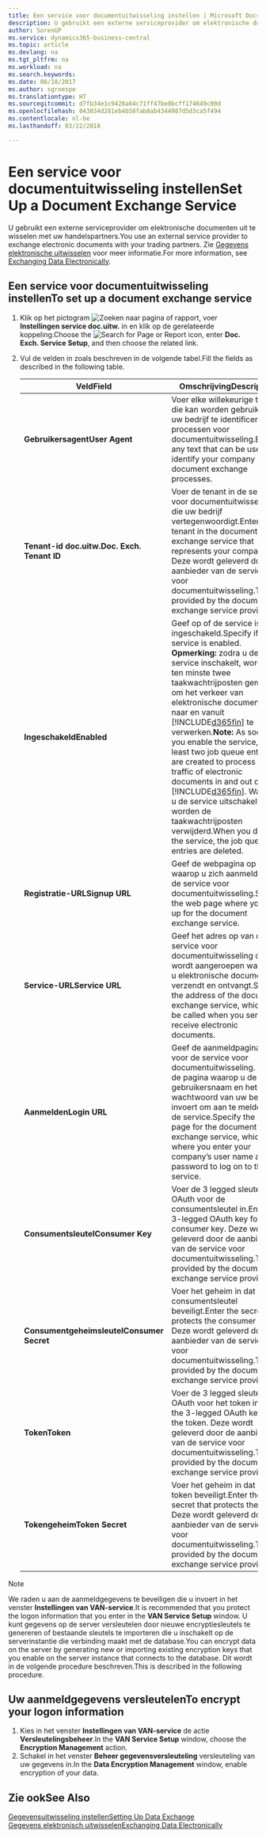 ```yaml
---
title: Een service voor documentuitwisseling instellen | Microsoft Docs
description: U gebruikt een externe serviceprovider om elektronische documenten uit te wisselen met uw handelspartners.
author: SorenGP
ms.service: dynamics365-business-central
ms.topic: article
ms.devlang: na
ms.tgt_pltfrm: na
ms.workload: na
ms.search.keywords: 
ms.date: 08/18/2017
ms.author: sgroespe
ms.translationtype: HT
ms.sourcegitcommit: d7fb34e1c9428a64c71ff47be8bcff174649c00d
ms.openlocfilehash: 043034d281eb4b58fab8ab4344987d5d3ca5f494
ms.contentlocale: nl-be
ms.lasthandoff: 03/22/2018

---
```

# <a name="set-up-a-document-exchange-service"></a><span data-ttu-id="c9637-103">Een service voor documentuitwisseling instellen</span><span class="sxs-lookup"><span data-stu-id="c9637-103">Set Up a Document Exchange Service</span></span>
<span data-ttu-id="c9637-104">U gebruikt een externe serviceprovider om elektronische documenten uit te wisselen met uw handelspartners.</span><span class="sxs-lookup"><span data-stu-id="c9637-104">You use an external service provider to exchange electronic documents with your trading partners.</span></span> <span data-ttu-id="c9637-105">Zie [Gegevens elektronische uitwisselen](across-data-exchange.md) voor meer informatie.</span><span class="sxs-lookup"><span data-stu-id="c9637-105">For more information, see [Exchanging Data Electronically](across-data-exchange.md).</span></span>  

## <a name="to-set-up-a-document-exchange-service"></a><span data-ttu-id="c9637-106">Een service voor documentuitwisseling instellen</span><span class="sxs-lookup"><span data-stu-id="c9637-106">To set up a document exchange service</span></span>  
1. <span data-ttu-id="c9637-107">Klik op het pictogram ![Zoeken naar pagina of rapport](media/ui-search/search_small.png "pictogram Zoeken naar pagina of rapport"), voer **Instellingen service doc.uitw.** in en klik op de gerelateerde koppeling.</span><span class="sxs-lookup"><span data-stu-id="c9637-107">Choose the ![Search for Page or Report](media/ui-search/search_small.png "Search for Page or Report icon") icon, enter **Doc. Exch. Service Setup**, and then choose the related link.</span></span>  
2. <span data-ttu-id="c9637-108">Vul de velden in zoals beschreven in de volgende tabel.</span><span class="sxs-lookup"><span data-stu-id="c9637-108">Fill the fields as described in the following table.</span></span>  

    |<span data-ttu-id="c9637-109">Veld</span><span class="sxs-lookup"><span data-stu-id="c9637-109">Field</span></span>|<span data-ttu-id="c9637-110">Omschrijving</span><span class="sxs-lookup"><span data-stu-id="c9637-110">Description</span></span>|  
    |---------------------------------|---------------------------------------|  
    |<span data-ttu-id="c9637-111">**Gebruikersagent**</span><span class="sxs-lookup"><span data-stu-id="c9637-111">**User Agent**</span></span>|<span data-ttu-id="c9637-112">Voer elke willekeurige tekst in die kan worden gebruikt om uw bedrijf te identificeren in processen voor documentuitwisseling.</span><span class="sxs-lookup"><span data-stu-id="c9637-112">Enter any text that can be used to identify your company in document exchange processes.</span></span>|  
    |<span data-ttu-id="c9637-113">**Tenant-id doc.uitw.**</span><span class="sxs-lookup"><span data-stu-id="c9637-113">**Doc. Exch. Tenant ID**</span></span>|<span data-ttu-id="c9637-114">Voer de tenant in de service voor documentuitwisseling in die uw bedrijf vertegenwoordigt.</span><span class="sxs-lookup"><span data-stu-id="c9637-114">Enter the tenant in the document exchange service that represents your company.</span></span> <span data-ttu-id="c9637-115">Deze wordt geleverd door de aanbieder van de service voor documentuitwisseling.</span><span class="sxs-lookup"><span data-stu-id="c9637-115">This is provided by the document exchange service provider.</span></span>|  
    |<span data-ttu-id="c9637-116">**Ingeschakeld**</span><span class="sxs-lookup"><span data-stu-id="c9637-116">**Enabled**</span></span>|<span data-ttu-id="c9637-117">Geef op of de service is ingeschakeld.</span><span class="sxs-lookup"><span data-stu-id="c9637-117">Specify if the service is enabled.</span></span> <span data-ttu-id="c9637-118">**Opmerking:** zodra u de service inschakelt, worden ten minste twee taakwachtrijposten gemaakt om het verkeer van elektronische documenten naar en vanuit [!INCLUDE[d365fin](includes/d365fin_md.md)] te verwerken.</span><span class="sxs-lookup"><span data-stu-id="c9637-118">**Note:**  As soon as you enable the service, at least two job queue entries are created to process the traffic of electronic documents in and out of [!INCLUDE[d365fin](includes/d365fin_md.md)].</span></span> <span data-ttu-id="c9637-119">Wanneer u de service uitschakelt, worden de taakwachtrijposten verwijderd.</span><span class="sxs-lookup"><span data-stu-id="c9637-119">When you disable the service, the job queue entries are deleted.</span></span>|  
    |<span data-ttu-id="c9637-120">**Registratie-URL**</span><span class="sxs-lookup"><span data-stu-id="c9637-120">**Signup URL**</span></span>|<span data-ttu-id="c9637-121">Geef de webpagina op waarop u zich aanmeldt voor de service voor documentuitwisseling.</span><span class="sxs-lookup"><span data-stu-id="c9637-121">Specify the web page where you sign up for the document exchange service.</span></span>|  
    |<span data-ttu-id="c9637-122">**Service-URL**</span><span class="sxs-lookup"><span data-stu-id="c9637-122">**Service URL**</span></span>|<span data-ttu-id="c9637-123">Geef het adres op van de service voor documentuitwisseling die wordt aangeroepen wanneer u elektronische documenten verzendt en ontvangt.</span><span class="sxs-lookup"><span data-stu-id="c9637-123">Specify the address of the document exchange service, which will be called when you send and receive electronic documents.</span></span>|  
    |<span data-ttu-id="c9637-124">**Aanmelden**</span><span class="sxs-lookup"><span data-stu-id="c9637-124">**Login URL**</span></span>|<span data-ttu-id="c9637-125">Geef de aanmeldpagina op voor de service voor documentuitwisseling. Dit is de pagina waarop u de gebruikersnaam en het wachtwoord van uw bedrijf invoert om aan te melden bij de service.</span><span class="sxs-lookup"><span data-stu-id="c9637-125">Specify the logon page for the document exchange service, which is where you enter your company’s user name and password to log on to the service.</span></span>|  
    |<span data-ttu-id="c9637-126">**Consumentsleutel**</span><span class="sxs-lookup"><span data-stu-id="c9637-126">**Consumer Key**</span></span>|<span data-ttu-id="c9637-127">Voer de 3 legged sleutel voor OAuth voor de consumentsleutel in.</span><span class="sxs-lookup"><span data-stu-id="c9637-127">Enter the 3-legged OAuth key for the consumer key.</span></span> <span data-ttu-id="c9637-128">Deze wordt geleverd door de aanbieder van de service voor documentuitwisseling.</span><span class="sxs-lookup"><span data-stu-id="c9637-128">This is provided by the document exchange service provider.</span></span>|  
    |<span data-ttu-id="c9637-129">**Consumentgeheimsleutel**</span><span class="sxs-lookup"><span data-stu-id="c9637-129">**Consumer Secret**</span></span>|<span data-ttu-id="c9637-130">Voer het geheim in dat de consumentsleutel beveiligt.</span><span class="sxs-lookup"><span data-stu-id="c9637-130">Enter the secret that protects the consumer key.</span></span> <span data-ttu-id="c9637-131">Deze wordt geleverd door de aanbieder van de service voor documentuitwisseling.</span><span class="sxs-lookup"><span data-stu-id="c9637-131">This is provided by the document exchange service provider.</span></span>|  
    |<span data-ttu-id="c9637-132">**Token**</span><span class="sxs-lookup"><span data-stu-id="c9637-132">**Token**</span></span>|<span data-ttu-id="c9637-133">Voer de 3 legged sleutel voor OAuth voor het token in.</span><span class="sxs-lookup"><span data-stu-id="c9637-133">Enter the 3-legged OAuth key for the token.</span></span> <span data-ttu-id="c9637-134">Deze wordt geleverd door de aanbieder van de service voor documentuitwisseling.</span><span class="sxs-lookup"><span data-stu-id="c9637-134">This is provided by the document exchange service provider.</span></span>|  
    |<span data-ttu-id="c9637-135">**Tokengeheim**</span><span class="sxs-lookup"><span data-stu-id="c9637-135">**Token Secret**</span></span>|<span data-ttu-id="c9637-136">Voer het geheim in dat het token beveiligt.</span><span class="sxs-lookup"><span data-stu-id="c9637-136">Enter the secret that protects the token.</span></span> <span data-ttu-id="c9637-137">Deze wordt geleverd door de aanbieder van de service voor documentuitwisseling.</span><span class="sxs-lookup"><span data-stu-id="c9637-137">This is provided by the document exchange service provider.</span></span>|  

> [!NOTE]  
>  <span data-ttu-id="c9637-138">We raden u aan de aanmeldgegevens te beveiligen die u invoert in het venster **Instellingen van VAN-service**.</span><span class="sxs-lookup"><span data-stu-id="c9637-138">It is recommended that you protect the logon information that you enter in the **VAN Service Setup** window.</span></span> <span data-ttu-id="c9637-139">U kunt gegevens op de server versleutelen door nieuwe encryptiesleutels te genereren of bestaande sleutels te importeren die u inschakelt op de serverinstantie die verbinding maakt met de database.</span><span class="sxs-lookup"><span data-stu-id="c9637-139">You can encrypt data on the server by generating new or importing existing encryption keys that you enable on the server instance that connects to the database.</span></span> <span data-ttu-id="c9637-140">Dit wordt in de volgende procedure beschreven.</span><span class="sxs-lookup"><span data-stu-id="c9637-140">This is described in the following procedure.</span></span>  

## <a name="to-encrypt-your-logon-information"></a><span data-ttu-id="c9637-141">Uw aanmeldgegevens versleutelen</span><span class="sxs-lookup"><span data-stu-id="c9637-141">To encrypt your logon information</span></span>  
1. <span data-ttu-id="c9637-142">Kies in het venster **Instellingen van VAN-service** de actie **Versleutelingsbeheer**.</span><span class="sxs-lookup"><span data-stu-id="c9637-142">In the **VAN Service Setup** window, choose the **Encryption Management** action.</span></span>  
2. <span data-ttu-id="c9637-143">Schakel in het venster **Beheer gegevensversleuteling** versleuteling van uw gegevens in.</span><span class="sxs-lookup"><span data-stu-id="c9637-143">In the **Data Encryption Management** window, enable encryption of your data.</span></span> <!--For more information, see [Manage Data Encryption](../manage-data-encryption.md).-->  

## <a name="see-also"></a><span data-ttu-id="c9637-144">Zie ook</span><span class="sxs-lookup"><span data-stu-id="c9637-144">See Also</span></span>  
[<span data-ttu-id="c9637-145">Gegevensuitwisseling instellen</span><span class="sxs-lookup"><span data-stu-id="c9637-145">Setting Up Data Exchange</span></span>](across-set-up-data-exchange.md)  
[<span data-ttu-id="c9637-146">Gegevens elektronisch uitwisselen</span><span class="sxs-lookup"><span data-stu-id="c9637-146">Exchanging Data Electronically</span></span>](across-data-exchange.md)

